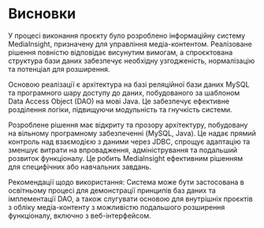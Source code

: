 # Висновки

У процесі виконання проєкту було розроблено інформаційну систему MediaInsight, призначену для управління медіа-контентом. Реалізоване рішення повністю відповідає висунутим вимогам, а спроєктована структура бази даних забезпечує необхідну узгодженість, нормалізацію та потенціал для розширення.

Основою реалізації є архітектура на базі реляційної бази даних MySQL та програмного шару доступу до даних, побудованого за шаблоном Data Access Object (DAO) на мові Java. Це забезпечує ефективне розділення логіки, підвищуючи модульність та гнучкість системи.

Розроблене рішення має відкриту та прозору архітектуру, побудовану на вільному програмному забезпеченні (MySQL, Java). Це надає прямий контроль над взаємодією з даними через JDBC, спрощує адаптацію та зменшує витрати на впровадження, адміністрування та подальший розвиток функціоналу. Це робить MediaInsight ефективним рішенням для специфічних або навчальних завдань.

Рекомендації щодо використання: Система може бути застосована в освітньому процесі для демонстрації принципів баз даних та імплементації DAO, а також слугувати основою для внутрішніх проєктів з обліку медіа-контенту з можливістю подальшого розширення функціоналу, включно з веб-інтерфейсом.


